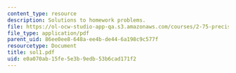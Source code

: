 ```yaml
---
content_type: resource
description: Solutions to homework problems.
file: https://ol-ocw-studio-app-qa.s3.amazonaws.com/courses/2-75-precision-machine-design-fall-2001/e0a070ab15fe5e3b9edb53b6cad171f2_sol1.pdf
file_type: application/pdf
parent_uid: 86ee0ee8-648a-ee4b-de44-6a198c9c577f
resourcetype: Document
title: sol1.pdf
uid: e0a070ab-15fe-5e3b-9edb-53b6cad171f2
---
```

